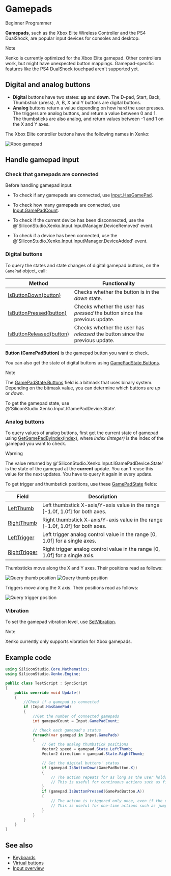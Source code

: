 # Gamepads

<span class="label label-doc-level">Beginner</span>
<span class="label label-doc-audience">Programmer</span>

**Gamepads**, such as the Xbox Elite Wireless Controller and the PS4 DualShock, are popular input devices for consoles and desktop.

> [!Note] 
> Xenko is currently optimized for the Xbox Elite gamepad. Other controllers work, but might have unexpected button mappings. Gamepad-specific features like the PS4 DualShock touchpad aren't supported yet.

## Digital and analog buttons

* **Digital** buttons have two states: **up** and **down**. The D-pad, Start, Back, Thumbstick (press), A, B, X and Y buttons are digital buttons.
* **Analog** buttons return a value depending on how hard the user presses. The triggers are analog buttons, and return a value between 0 and 1. The thumbsticks are also analog, and return values between -1 and 1 on the X and Y axes. 

The Xbox Elite controller buttons have the following names in Xenko:

![Xbox gamepad](media/input-gamepad-standard-gamepad.png)

## Handle gamepad input

### Check that gamepads are connected

Before handling gamepad input:

* To check if any gamepads are connected, use [Input.HasGamePad](xref:SiliconStudio.Xenko.Input.InputManager.HasGamePad).

* To check how many gamepads are connected, use [Input.GamePadCount](xref:SiliconStudio.Xenko.Input.InputManager.GamePadCount).

* To check if the current device has been disconnected, use the @'SiliconStudio.Xenko.Input.InputManager.DeviceRemoved' event.

* To check if a device has been connected, use the @'SiliconStudio.Xenko.Input.InputManager.DeviceAdded' event.

### Digital buttons

To query the states and state changes of digital gamepad buttons, on the `GamePad` object, call:

| Method | Functionality
|--------|--------------
| [IsButtonDown(button)](xref:SiliconStudio.Xenko.Input.GamePadDeviceExtensions.IsButtonDown\(SiliconStudio.Xenko.Input.GamePadButton\)) | Checks whether the button is in the _down_ state.
| [IsButtonPressed(button)](xref:SiliconStudio.Xenko.Input.GamePadDeviceExtensions.IsButtonPressed\(SiliconStudio.Xenko.Input.GamePadButton\)) | Checks whether the user has _pressed_ the button since the previous update. 
| [IsButtonReleased(button)](xref:SiliconStudio.Xenko.Input.GamePadDeviceExtensions.IsButtonReleased\(SiliconStudio.Xenko.Input.GamePadButton\)) | Checks whether the user has _released_ the button since the previous update.

**Button (GamePadButton)** is the gamepad button you want to check.

You can also get the state of digital buttons using [GamePadState.Buttons](xref:SiliconStudio.Xenko.Input.GamePadState.Buttons).

> [!Note] 
> The [GamePadState.Buttons](xref:SiliconStudio.Xenko.Input.GamePadState.Buttons) field is a bitmask that uses binary system. Depending on the bitmask value, you can determine which buttons are *up* or *down*.

To get the gamepad state, use @'SiliconStudio.Xenko.Input.IGamePadDevice.State'.

### Analog buttons

To query values of analog buttons, first get the current state of gamepad using 
[GetGamePadByIndex(index)](xref:SiliconStudio.Xenko.Input.InputManager.GetGamePadByIndex\(System.Int32\)), where _index (Integer)_ is the index of the gamepad you want to check.

> [!WARNING]
> The value returned by @'SiliconStudio.Xenko.Input.IGamePadDevice.State' is the state of the gamepad at the **current** update. You can't reuse this value for the next updates. You have to query it again in every update.

To get trigger and thumbstick positions, use these 
[GamePadState](xref:SiliconStudio.Xenko.Input.GamePadState) fields:

| Field | Description 
|-------|------------
| [LeftThumb](xref:SiliconStudio.Xenko.Input.GamePadState.LeftThumb) | Left thumbstick X-axis/Y-axis value in the range [-1.0f, 1.0f] for both axes. |
| [RightThumb](xref:SiliconStudio.Xenko.Input.GamePadState.RightThumb) | Right thumbstick X-axis/Y-axis value in the range [-1.0f, 1.0f] for both axes. |
| [LeftTrigger](xref:SiliconStudio.Xenko.Input.GamePadState.LeftTrigger) | Left trigger analog control value in the range [0, 1.0f] for a single axes. |
| [RightTrigger](xref:SiliconStudio.Xenko.Input.GamePadState.RightTrigger) | Right trigger analog control value in the range [0, 1.0f] for a single axis. |

Thumbsticks move along the X and Y axes. Their positions read as follows:

![Query thumb position](media/index-gamepad-stick-position-1.png)
![Query thumb position](media/index-gamepad-stick-position-2.png)

Triggers move along the X axis. Their positions read as follows:

![Query trigger position](media/index-gamepad-trigger-position.png)

### Vibration

To set the gamepad vibration level, use [SetVibration](xref:SiliconStudio.Xenko.Input.IGamePadDevice.SetVibration\(System.Int32,System.Single,System.Single\)).

> [!Note] 
> Xenko currently only supports vibration for Xbox gamepads.

## Example code

```cs
using SiliconStudio.Core.Mathematics;
using SiliconStudio.Xenko.Engine;

public class TestScript : SyncScript
{
    public override void Update()
    {
        //Check if a gamepad is connected
        if (Input.HasGamePad)
        {
            //Get the number of connected gamepads
            int gamepadCount = Input.GamePadCount;

            // Check each gamepad's status
            foreach(var gamepad in Input.GamePads)
            {
                // Get the analog thumbstick positions
                Vector2 speed = gamepad.State.LeftThumb;
                Vector2 direction = gamepad.State.RightThumb;

                // Get the digital buttons' status
                if (gamepad.IsButtonDown(GamePadButton.X))
                {
                    // The action repeats for as long as the user holds the button down.
                    // This is useful for continuous actions such as firing a machine gun.
                }
                if (gamepad.IsButtonPressed(GamePadButton.A))
                {
                    // The action is triggered only once, even if the user holds the button down.
                    // This is useful for one-time actions such as jumping.
                }
            }
        }
    }
}
```

## See also
* [Keyboards](keyboards.md)
* [Virtual buttons](virtual-buttons.md)
* [Input overview](index.md)